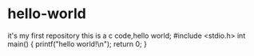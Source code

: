 # hello-world
it's my first repository
this is a c code,hello world;
#include <stdio.h>
int main()
{
  printf("hello world!\n");
  return 0;
}
